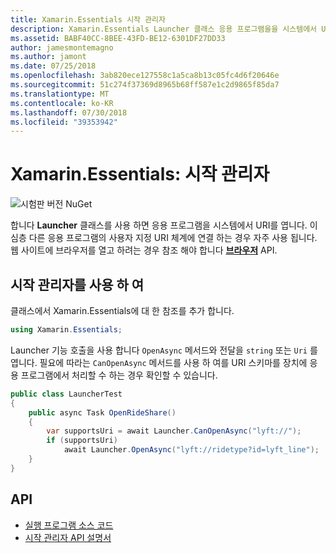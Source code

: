 ```yaml
---
title: Xamarin.Essentials 시작 관리자
description: Xamarin.Essentials Launcher 클래스 응용 프로그램을을 시스템에서 URI를 열 수 있습니다.
ms.assetid: BABF40CC-8BEE-43FD-BE12-6301DF27DD33
author: jamesmontemagno
ms.author: jamont
ms.date: 07/25/2018
ms.openlocfilehash: 3ab820ece127558c1a5ca8b13c05fc4d6f20646e
ms.sourcegitcommit: 51c274f37369d8965b68ff587e1c2d9865f85da7
ms.translationtype: MT
ms.contentlocale: ko-KR
ms.lasthandoff: 07/30/2018
ms.locfileid: "39353942"
---
```

# <a name="xamarinessentials-launcher"></a>Xamarin.Essentials: 시작 관리자

![시험판 버전 NuGet](~/media/shared/pre-release.png)

합니다 **Launcher** 클래스를 사용 하면 응용 프로그램을 시스템에서 URI를 엽니다. 이 심층 다른 응용 프로그램의 사용자 지정 URI 체계에 연결 하는 경우 자주 사용 됩니다. 웹 사이트에 브라우저를 열고 하려는 경우 참조 해야 합니다 **[브라우저](open-browser.md)** API.

## <a name="using-launcher"></a>시작 관리자를 사용 하 여

클래스에서 Xamarin.Essentials에 대 한 참조를 추가 합니다.

```csharp
using Xamarin.Essentials;
```

Launcher 기능 호출을 사용 합니다 `OpenAsync` 메서드와 전달을 `string` 또는 `Uri` 를 엽니다. 필요에 따라는 `CanOpenAsync` 메서드를 사용 하 여를 URI 스키마를 장치에 응용 프로그램에서 처리할 수 하는 경우 확인할 수 있습니다.

```csharp
public class LauncherTest
{
    public async Task OpenRideShare()
    {
        var supportsUri = await Launcher.CanOpenAsync("lyft://");
        if (supportsUri)
            await Launcher.OpenAsync("lyft://ridetype?id=lyft_line");
    }
}
```

## <a name="api"></a>API

- [실행 프로그램 소스 코드](https://github.com/xamarin/Essentials/tree/master/Xamarin.Essentials/Launcher)
- [시작 관리자 API 설명서](xref:Xamarin.Essentials.Launcher)
